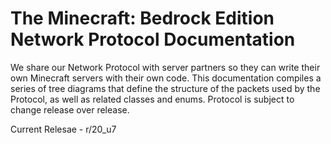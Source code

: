 # The Minecraft: Bedrock Edition Network Protocol Documentation

We share our Network Protocol with server partners so they can write their own Minecraft servers with their own code. This documentation compiles a series of tree diagrams that define the structure of the packets used by the Protocol, as well as related classes and enums.
Protocol is subject to change release over release.

Current Relesae - r/20_u7
